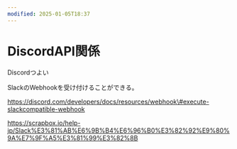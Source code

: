 ```yaml
---
modified: 2025-01-05T18:37
---
```

# DiscordAPI関係

Discordつよい

SlackのWebhookを受け付けることができる。

https://discord.com/developers/docs/resources/webhook\#execute-slackcompatible-webhook

https://scrapbox.io/help-jp/Slack%E3%81%AB%E6%9B%B4%E6%96%B0%E3%82%92%E9%80%9A%E7%9F%A5%E3%81%99%E3%82%8B